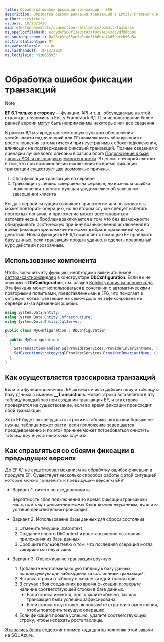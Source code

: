 ```yaml
---
title: Обработка ошибок фиксации транзакций — EF6
description: Обработка ошибок фиксации транзакций в Entity Framework 6
author: ajcvickers
ms.date: 10/23/2016
uid: ef6/fundamentals/connection-resiliency/commit-failures
ms.openlocfilehash: ecc9daf568f12e3bf93af8c93e543c12dfddbb06
ms.sourcegitcommit: 0a25c03fa65ae6e0e0e3f66bac48d59eceb96a5a
ms.translationtype: MT
ms.contentlocale: ru-RU
ms.lasthandoff: 10/14/2020
ms.locfileid: "92065593"
---
```

# <a name="handling-transaction-commit-failures"></a>Обработка ошибок фиксации транзакций

> [!NOTE]
> **EF 6.1 только в сторону** — функции, API и т. д., обсуждаемые на этой странице, появились в Entity Framework 6,1. При использовании более ранней версии могут быть неприменимы некоторые или все сведения.  

В рамках 6,1 мы представляем новую функцию обеспечения устойчивости подключений для EF: возможность обнаружения и восстановления автоматически при неустранимых сбоях подключения, влияющих на подтверждение фиксаций транзакций. Полные сведения о сценарии лучше всего описаны в записи блога [Подключение к базе данных SQL и неполадки идемпотентности](/archive/blogs/adonet/sql-database-connectivity-and-the-idempotency-issue).  В целом, сценарий состоит в том, что при возникновении исключения во время фиксации транзакции существует две возможные причины.  

1. Сбой фиксации транзакции на сервере
2. Транзакция успешно завершена на сервере, но возникла ошибка подключения, препятствующая уведомлению об успешном завершении клиента  

Когда в первой ситуации возникает приложение или пользователь может повторить операцию, но во втором случае следует избегать повторных попыток, и приложение может восстановиться автоматически. Проблема заключается в том, что без возможности обнаруживать фактическую причину возникновения исключения во время фиксации приложение не может выбрать правильный курс действия. Новая функция в EF 6,1 позволяет с помощью EF проверить базу данных, если транзакция прошла удачно, и сделать правильный курс действий прозрачным.  

## <a name="using-the-feature"></a>Использование компонента  

Чтобы включить эту функцию, необходимо включить вызов [сеттрансактионхандлер](https://msdn.microsoft.com/library/system.data.entity.dbconfiguration.setdefaulttransactionhandler.aspx) в конструкторе **DbConfiguration**. Если вы не знакомы с **DbConfiguration**, см. раздел [Конфигурация на основе кода](xref:ef6/fundamentals/configuring/code-based). Эта функция может использоваться в сочетании с автоматическими повторными попытками, представленными в EF6, что помогает в ситуации, когда транзакция на самом деле не зафиксирована на сервере из-за временной ошибки.  

``` csharp
using System.Data.Entity;
using System.Data.Entity.Infrastructure;
using System.Data.Entity.SqlServer;

public class MyConfiguration : DbConfiguration  
{
  public MyConfiguration()  
  {  
    SetTransactionHandler(SqlProviderServices.ProviderInvariantName, () => new CommitFailureHandler());  
    SetExecutionStrategy(SqlProviderServices.ProviderInvariantName, () => new SqlAzureExecutionStrategy());  
  }  
}
```  

## <a name="how-transactions-are-tracked"></a>Как осуществляется трассировка транзакций  

Если эта функция включена, EF автоматически добавит новую таблицу в базу данных с именем **__Transactions**. Новая строка вставляется в эту таблицу каждый раз при создании транзакции EF, и эта строка проверяется на существование, если во время фиксации происходит сбой транзакции.  

Хотя EF будет лучше удалять строки из таблицы, когда они больше не нужны, таблица может расти, если приложение завершается преждевременно и по этой причине может потребоваться очистить таблицу вручную в некоторых случаях.  

## <a name="how-to-handle-commit-failures-with-previous-versions"></a>Как справляться со сбоями фиксации в предыдущих версиях

До EF 6,1 не существовал механизм на обработку ошибок фиксации в продукте EF. Существует несколько способов работы с этой ситуацией, которые можно применить к предыдущим версиям EF6:  

* Вариант 1. ничего не предпринимать  

  Вероятность сбоя подключения во время фиксации транзакции мала, поэтому приложение может быть вполне неудачным, если это условие действительно происходит.  

* Вариант 2. Использование базы данных для сброса состояния  

  1. Отменить текущий DbContext  
  2. Создание нового DbContext и восстановление состояния приложения из базы данных  
  3. Сообщите пользователю о том, что последняя операция могла завершиться неуспешно  

* Вариант 3. Отслеживание транзакции вручную  

  1. Добавьте неотслеживающую таблицу в базу данных, используемую для наблюдения за состоянием транзакций.  
  2. Вставка строки в таблицу в начале каждой транзакции.  
  3. В случае сбоя соединения во время фиксации проверьте наличие соответствующей строки в базе данных.  
     * Если строка имеется, продолжайте обычно, так как транзакция была успешно зафиксирована.  
     * Если строка отсутствует, используйте стратегию выполнения, чтобы повторить текущую операцию.  
  4. Если фиксация прошла успешно, удалите соответствующую строку, чтобы избежать роста таблицы.  

[Эта запись блога](/archive/blogs/adonet/sql-database-connectivity-and-the-idempotency-issue) содержит пример кода для выполнения этой задачи на SQL Azure.  
